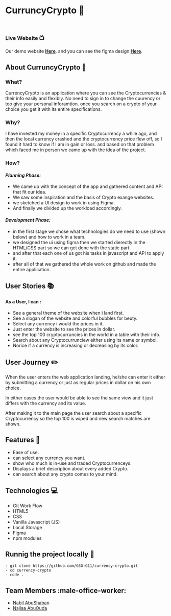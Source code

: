 # CurruncyCrypto :currency_exchange:

<br>


### **Live Website** :tv: 


 Our demo website [**Here**](https://gsg-g11.github.io/currency-crypto/). 
 and you can see the figma design [**Here**](https://www.figma.com/file/g2o7Iv3H7AV2roQkeZMouD/API-Sketch?node-id=0%3A1). 




## **About CurruncyCrypto** :money_with_wings: 


### What?

 CurrencyCrypto is an application where you can see the Cryptocurrencies & their info easily and flexibly. No need to sign in to change the cuurency or too give your personal inforamtion. once you search on a crypto of your choice you get it with its entire specifications.

### Why?

I have invested my money in a specific Cryptocurrency a while ago, and then the local currency crashed and the cryptocurrency price flew off, so I found it hard to know if I am in gain or loss. and based on that problem which faced me in person we came up with the idea of the project.

### How?

#### *Planning Phase:*
- We came up with the concept of the app and gathered content and API that fit our idea.
- We saw some inspiration and the basis of Crypto exange websites.
- we sketched a UI design to work in using Figma.
- And finally we divided up the workload accordingly.

#### *Development Phase:*
- in the first stage we chose what technologies do we need to use (shown below) and how to work in a team.
- we designed the ui using figma then we started dierectly in the HTML/CSS part so we can get done with the static part.
- and after that each one of us got his tasks in javascript and API to apply it.
- after all of that we gathered the whole work on github and made the entire application.


## **User Stories**  :books: 

#### As a User, I can :
- See a general theme of the website when i land first.
- See a slogan of the website and colorful bubbles for beuty.
- Select any currency i would the prices in it.
- Just enter the website to see the prices in dollar.
- see the top 100 cryptocurruncies in the world in a table with their info.
- Search about any Cryptocurrunciew either using its name or symbol.
- Norice if a currency is increasing or decreasing by its color.



## **User Journey**  :pencil2:
 When the user enters the web application landing, he/she can enter it either by submitting a currency or just as regular prices in dollar on his own choice.
 
In either cases the user would be able to see the same view and it just differs with the currency and its value.

After making it to the main page the user search about a specific Cryptocurrency so the top 100 is wiped and new search matches are shown.



## **Features** :stars: 

* Ease of use.
* can select any currency you want.
* show who much is in-use and traded Cryptocurrenceys.
* Displays a brief description about every added Crypto.
* can search about any crypto comes to your mind.




 
 
## **Technologies** :computer: 

- Git Work Flow
- HTML5
- CSS
- Vanilla Javascript (JS)
- Local Storage
- Figma
- npm modules

 

## Runnig the project locally :hotel:


```
- git clone https://github.com/GSG-G11/currency-crypto.git
- cd currency-crypto
- code . 
```

## **Team Members** :male-office-worker: 


* [Nabil AbuShaban](https://github.com/nabilramy)
* [Najlaa AbuOuda](https://github.com/EngNajlaa)


